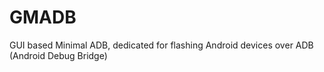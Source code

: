 # GMADB
GUI based Minimal ADB, dedicated for flashing Android devices over ADB (Android Debug Bridge)
